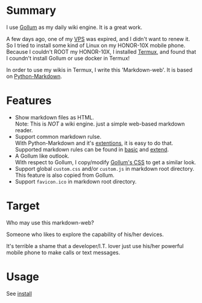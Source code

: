 # Summary

I use [Gollum](https://github.com/gollum/gollum) as my daily wiki engine. It is a great work.

A few days ago, one of my [VPS](http://en.wikipedia.org/wiki/Virtual_private_server) was expired, and I didn't want to renew it. So I tried to install some kind of Linux on my HONOR-10X mobile phone. Because I couldn't ROOT my HONOR-10X, I installed [Termux](https://termux.com/), and found that I coundn't install Gollum or use docker in Termux!

In order to use my wikis in Termux, I write this 'Markdown-web'. It is based on [Python-Markdown](https://python-markdown.github.io).


# Features

* Show markdown files as HTML. <br/>
  Note: This is *NOT* a wiki engine. just a simple web-based markdown reader.
* Support common markdown rulse.<br/>
  With Python-Markdown and it's [extentions](https://github.com/Python-Markdown/markdown/wiki/Third-Party-Extensions), it is easy to do that.<br/>
  Supported markdown rules can be found in [basic](markdown/basic.md) and [extend](markdown/extend.md).
* A Gollum like outlook.<br/>
  With respect to Gollum, I copy/modify [Gollum's CSS](web/app/static/css/skin.css) to get a similar look.
* Support global `custom.css` and/or `custom.js` in markdown root directory.<br/>
  This feature is also copied from Gollum.
* Support `favicon.ico` in markdown root directory.


# Target

Who may use this markdown-web?

Someone who likes to explore the capability of his/her devices.

It's terrible a shame that a developer/I.T. lover just use his/her powerful mobile phone to make calls or text messages.

# Usage

See [install](install.md)

